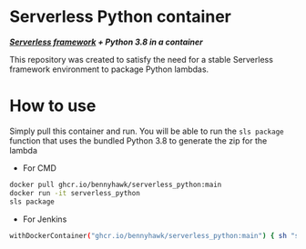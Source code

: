# Serverless Python container 

***[Serverless framework](https://www.serverless.com/) + Python 3.8 in a container***

This repository was created to satisfy the need for a stable Serverless framework environment to package Python lambdas. 

# How to use

Simply pull this container and run. You will be able to run the `sls package` function that uses the bundled Python 3.8 to generate the zip for the lambda 

* For CMD

```bash
docker pull ghcr.io/bennyhawk/serverless_python:main
docker run -it serverless_python
sls package
```

* For Jenkins

```bash
withDockerContainer("ghcr.io/bennyhawk/serverless_python:main") { sh "sls deploy"}
````


